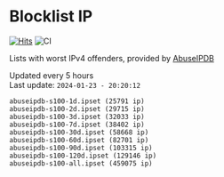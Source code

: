 # Blocklist IP

[![Hits](https://hits.seeyoufarm.com/api/count/incr/badge.svg?url=https%3A%2F%2Fgithub.com%2Fborestad%2Fblocklist-ip%2F&count_bg=%2379C83D&title_bg=%23555555&icon=&icon_color=%23E7E7E7&title=hits&edge_flat=false)](https://hits.seeyoufarm.com)  ![CI](https://img.shields.io/github/workflow/status/borestad/blocklist-ip/CI?style=flat-square)

Lists with worst IPv4 offenders, provided by [AbuseIPDB](https://www.abuseipdb.com/)

<!-- FOOTER-PLACEHOLDER -->
Updated every 5 hours<br>
Last update: `2024-01-23 - 20:20:12`
```
abuseipdb-s100-1d.ipset (25791 ip)
abuseipdb-s100-2d.ipset (29715 ip)
abuseipdb-s100-3d.ipset (32033 ip)
abuseipdb-s100-7d.ipset (38402 ip)
abuseipdb-s100-30d.ipset (58668 ip)
abuseipdb-s100-60d.ipset (82701 ip)
abuseipdb-s100-90d.ipset (103315 ip)
abuseipdb-s100-120d.ipset (129146 ip)
abuseipdb-s100-all.ipset (459075 ip)
```
